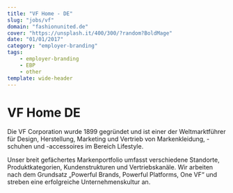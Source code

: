 ```yaml
---
title: "VF Home - DE"
slug: "jobs/vf"
domain: "fashionunited.de"
cover: "https://unsplash.it/400/300/?random?BoldMage"
date: "01/01/2017"
category: "employer-branding"
tags:
    - employer-branding
    - EBP
    - other
template: wide-header
---
```


# VF Home DE

Die VF Corporation wurde 1899 gegründet und ist einer der Weltmarktführer für Design, Herstellung, Marketing und Vertrieb von Markenkleidung, -schuhen und -accessoires im Bereich Lifestyle.

Unser breit gefächertes Markenportfolio umfasst verschiedene Standorte, Produktkategorien, Kundenstrukturen und Vertriebskanäle. Wir arbeiten nach dem Grundsatz „Powerful Brands, Powerful Platforms, One VF“ und streben eine erfolgreiche Unternehmenskultur an.
